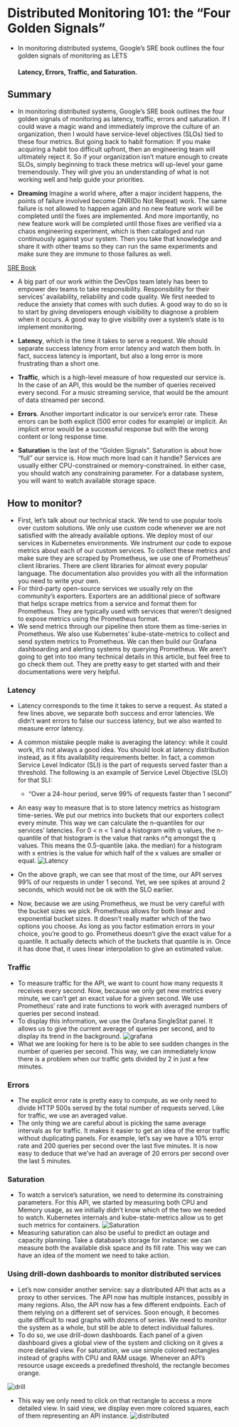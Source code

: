 # Distributed Monitoring 101: the “Four Golden Signals”

* In monitoring distributed systems, Google’s SRE book outlines the four golden signals of monitoring as LETS 
  #### **Latency, Errors, Traffic, and Saturation.**

## Summary
* In monitoring distributed systems, Google’s SRE book outlines the four golden signals of monitoring as latency, traffic, errors and saturation. If I could wave a magic wand and immediately improve the culture of an organization, then I would have service-level objectives (SLOs) tied to these four metrics. But going back to habit formation: If you make acquiring a habit too difficult upfront, then an engineering team will ultimately reject it. So if your organization isn’t mature enough to create SLOs, simply beginning to track these metrics will up-level your game tremendously. They will give you an understanding of what is not working well and help guide your priorities.

* **Dreaming** Imagine a world where, after a major incident happens, the points of failure involved become DNR(Do Not Repeat) work. The same failure is not allowed to happen again and no new feature work will be completed until the fixes are implemented. And more importantly, no new feature work will be completed until those fixes are verified via a chaos engineering experiment, which is then cataloged and run continuously against your system. Then you take that knowledge and share it with other teams so they can run the same experiments and make sure they are immune to those failures as well.

[SRE Book](https://landing.google.com/sre/sre-book/chapters/foreword/)

* A big part of our work within the DevOps team lately has been to empower dev teams to take responsibility. Responsibility for their services’ availability, reliability and code quality. We first needed to reduce the anxiety that comes with such duties. A good way to do so is to start by giving developers enough visibility to diagnose a problem when it occurs. A good way to give visibility over a system’s state is to implement monitoring.

* **Latency**, which is the time it takes to serve a request. We should separate success latency from error latency and watch them both. In fact, success latency is important, but also a long error is more frustrating than a short one.

* **Traffic**, which is a high-level measure of how requested our service is. In the case of an API, this would be the number of queries received every second. For a music streaming service, that would be the amount of data streamed per second.

* **Errors**. Another important indicator is our service’s error rate. These errors can be both explicit (500 error codes for example) or implicit. An implicit error would be a successful response but with the wrong content or long response time.

* **Saturation** is the last of the “Golden Signals”. Saturation is about how “full” our service is. How much more load can it handle? Services are usually either CPU-constrained or memory-constrained. In either case, you should watch any constraining parameter. For a database system, you will want to watch available storage space.

## How to monitor?
* First, let’s talk about our technical stack. We tend to use popular tools over custom solutions. We only use custom code whenever we are not satisfied with the already available options. We deploy most of our services in Kubernetes environments. We instrument our code to expose metrics about each of our custom services. To collect these metrics and make sure they are scraped by Prometheus, we use one of Prometheus’ client libraries. There are client libraries for almost every popular language. The documentation also provides you with all the information you need to write your own.
* For third-party open-source services we usually rely on the community’s exporters. Exporters are an additional piece of software that helps scrape metrics from a service and format them for Prometheus. They are typically used with services that weren’t designed to expose metrics using the Prometheus format.
* We send metrics through our pipeline then store them as time-series in Prometheus. We also use Kubernetes’ kube-state-metrics to collect and send system metrics to Prometheus. We can then build our Grafana dashboarding and alerting systems by querying Prometheus. We aren’t going to get into too many technical details in this article, but feel free to go check them out. They are pretty easy to get started with and their documentations were very helpful.

### Latency
* Latency corresponds to the time it takes to serve a request. As stated a few lines above, we separate both success and error latencies. We didn’t want errors to false our success latency, but we also wanted to measure error latency.
* A common mistake people make is averaging the latency: while it could work, it’s not always a good idea. You should look at latency distribution instead, as it fits availability requirements better. In fact, a common Service Level Indicator (SLI) is the part of requests served faster than a threshold. The following is an example of Service Level Objective (SLO) for that SLI:
  * “Over a 24-hour period, serve 99% of requests faster than 1 second”
* An easy way to measure that is to store latency metrics as histogram time-series. We put our metrics into buckets that our exporters collect every minute. This way we can calculate the n-quantiles for our services’ latencies. For 0 < n < 1 and a histogram with q values, the n-quantile of that histogram is the value that ranks n*q amongst the q values. This means the 0.5-quantile (aka. the median) for a histogram with x entries is the value for which half of the x values are smaller or equal.
![Latency](https://miro.medium.com/max/2000/1*Tj1pExwN5WyK8cdhqquUJg.png)

* On the above graph, we can see that most of the time, our API serves 99% of our requests in under 1 second. Yet, we see spikes at around 2 seconds, which would not be ok with the SLO earlier.
* Now, because we are using Prometheus, we must be very careful with the bucket sizes we pick. Prometheus allows for both linear and exponential bucket sizes. It doesn’t really matter which of the two options you choose. As long as you factor estimation errors in your choice, you’re good to go. Prometheus doesn’t give the exact value for a quantile. It actually detects which of the buckets that quantile is in. Once it has done that, it uses linear interpolation to give an estimated value.

### Traffic
* To measure traffic for the API, we want to count how many requests it receives every second. Now, because we only get new metrics every minute, we can’t get an exact value for a given second. We use Prometheus’ rate and irate functions to work with averaged numbers of queries per second instead.
 * To display this information, we use the Grafana SingleStat panel. It allows us to give the current average of queries per second, and to display its trend in the background.
 ![grafana](https://miro.medium.com/max/1400/1*EZzI7WgwUasiLvITbmRu7w.png)
 * What we are looking for here is to be able to see sudden changes in the number of queries per second. This way, we can immediately know there is a problem when our traffic gets divided by 2 in just a few minutes.
 
### Errors
* The explicit error rate is pretty easy to compute, as we only need to divide HTTP 500s served by the total number of requests served. Like for traffic, we use an averaged value.
* The only thing we are careful about is picking the same average intervals as for traffic. It makes it easier to get an idea of the error traffic without duplicating panels.
For example, let’s say we have a 10% error rate and 200 queries per second over the last five minutes. It is now easy to deduce that we’ve had an average of 20 errors per second over the last 5 minutes.
### Saturation
* To watch a service’s saturation, we need to determine its constraining parameters. For this API, we started by measuring both CPU and Memory usage, as we initially didn’t know which of the two we needed to watch. Kubernetes internals and kube-state-metrics allow us to get such metrics for containers.
![Saturation](https://miro.medium.com/max/2000/1*hpMomTl1UgkZsIOb83XSjw.png)
* Measuring saturation can also be useful to predict an outage and capacity planning. Take a database’s storage for instance: we can measure both the available disk space and its fill rate. This way we can have an idea of the moment we need to take action.

### Using drill-down dashboards to monitor distributed services
* Let’s now consider another service: say a distributed API that acts as a proxy to other services. The API now has multiple instances, possibly in many regions. Also, the API now has a few different endpoints. Each of them relying on a different set of services. Soon enough, it becomes quite difficult to read graphs with dozens of series. We need to monitor the system as a whole, but still be able to detect individual failures.
* To do so, we use drill-down dashboards. Each panel of a given dashboard gives a global view of the system and clicking on it gives a more detailed view. For saturation, we use simple colored rectangles instead of graphs with CPU and RAM usage. Whenever an API’s resource usage exceeds a predefined threshold, the rectangle becomes orange.

![drill](https://miro.medium.com/max/1400/1*d32wYpkqyXBmBWd0C4aXRg.png)
* This way we only need to click on that rectangle to access a more detailed view. In said view, we display even more colored squares, each of them representing an API instance.
![distributed](https://miro.medium.com/max/2000/1*Rvi5Bax0_jmx93gHC-Pmlw.png)

